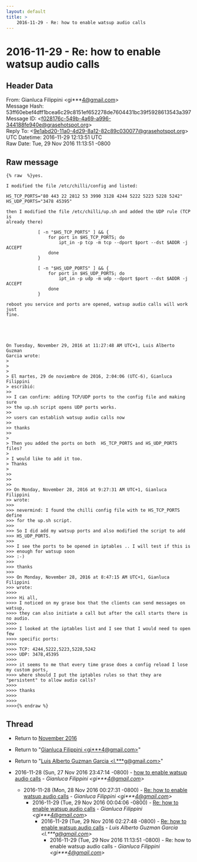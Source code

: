 ```yaml
---
layout: default
title: >
    2016-11-29 - Re: how to enable watsup audio calls
---
```


# 2016-11-29 - Re: how to enable watsup audio calls

## Header Data

From: Gianluca Filippini \<gi***4@gmail.com\><br>
Message Hash: 53ff60ebef4dff1bcea6c29c8151ef652278de7604431bc39f5928613543a397<br>
Message ID: \<f028176c-549b-4a69-a996-344188fe940e@grasehotspot.org\><br>
Reply To: \<9e1abd20-11a0-4d29-8a12-82c89c030077@grasehotspot.org\><br>
UTC Datetime: 2016-11-29 12:13:51 UTC<br>
Raw Date: Tue, 29 Nov 2016 11:13:51 -0800<br>

## Raw message

```
{% raw  %}yes.

I modified the file /etc/chilli/config and listed:

HS_TCP_PORTS="80 443 22 2812 53 3990 3128 4244 5222 5223 5228 5242"
HS_UDP_PORTS="3478 45395"

then I modified the file /etc/chilli/up.sh and added the UDP rule (TCP is 
already there)

            [ -n "$HS_TCP_PORTS" ] && {
                for port in $HS_TCP_PORTS; do
                    ipt_in -p tcp -m tcp --dport $port --dst $ADDR -j ACCEPT
                done
            }

            [ -n "$HS_UDP_PORTS" ] && {
                for port in $HS_UDP_PORTS; do
                    ipt_in -p udp -m udp --dport $port --dst $ADDR -j ACCEPT
                done
            }

reboot you service and ports are opened, watsup audio calls will work just 
fine.





On Tuesday, November 29, 2016 at 11:27:48 AM UTC+1, Luis Alberto Guzman 
Garcia wrote:
>
>
>
> El martes, 29 de noviembre de 2016, 2:04:06 (UTC-6), Gianluca Filippini 
> escribió:
>>
>> I can confirm: adding TCP/UDP ports to the config file and making sure 
>> the up.sh script opens UDP ports works.
>>
>> users can establish watsup audio calls now
>>
>> thanks
>>
>
> Then you added the ports on both  HS_TCP_PORTS and HS_UDP_PORTS files?
>
> I would like to add it too.
> Thanks
>
>>
>>
>>
>> On Monday, November 28, 2016 at 9:27:31 AM UTC+1, Gianluca Filippini 
>> wrote:
>>>
>>> nevermind: I found the chilli config file with te HS_TCP_PORTS define 
>>> for the up.sh script.
>>>
>>> So I did add my watsup ports and also modified the script to add 
>>> HS_UDP_PORTS.
>>>
>>> I see the ports to be opened in iptables .. I will test if this is 
>>> enough for watsup soon
>>> :-)
>>>
>>> thanks
>>>
>>> On Monday, November 28, 2016 at 8:47:15 AM UTC+1, Gianluca Filippini 
>>> wrote:
>>>>
>>>> Hi all,
>>>> I noticed on my grase box that the clients can send messages on watsup, 
>>>> they can also initiate a call but after the call starts there is no audio.
>>>>
>>>> I looked at the iptables list and I see that I would need to open few 
>>>> specific ports:
>>>>
>>>> TCP: 4244,5222,5223,5228,5242
>>>> UDP: 3478,45395
>>>>
>>>> it seems to me that every time grase does a config reload I lose my custom ports,
>>>> where should I put the iptables rules so that they are "persistent" to allow audio calls?
>>>>
>>>> thanks
>>>>
>>>>
>>>>{% endraw %}
```

## Thread

+ Return to [November 2016](/archive/2016/11)

+ Return to "[Gianluca Filippini <gi***4<span>@</span>gmail.com>](/authors/gi___4_at_gmail_com)"
+ Return to "[Luis Alberto Guzman Garcia <l.***g<span>@</span>gmail.com>](/authors/l____g_at_gmail_com)"

+ 2016-11-28 (Sun, 27 Nov 2016 23:47:14 -0800) - [how to enable watsup audio calls](/archive/2016/11/8f4c39e98a7c75f56238ddae765f167172892db49417077f887edcbdb2f4a3b0) - _Gianluca Filippini \<gi***4@gmail.com\>_
  + 2016-11-28 (Mon, 28 Nov 2016 00:27:31 -0800) - [Re: how to enable watsup audio calls](/archive/2016/11/7b4fb9a69b7e1ae37e2adeaa14647727f9b153f443a82f01c5afa7c04e0cc731) - _Gianluca Filippini \<gi***4@gmail.com\>_
    + 2016-11-29 (Tue, 29 Nov 2016 00:04:06 -0800) - [Re: how to enable watsup audio calls](/archive/2016/11/cb95b5bc988bb18537f9b4f5bad2db09731d7e999b05e15bc3e9477775e4810e) - _Gianluca Filippini \<gi***4@gmail.com\>_
      + 2016-11-29 (Tue, 29 Nov 2016 02:27:48 -0800) - [Re: how to enable watsup audio calls](/archive/2016/11/2908d8dc663f0c09dd75c13befce76501b2cebdd9259a3a809708607bf9a14dc) - _Luis Alberto Guzman Garcia \<l.***g@gmail.com\>_
        + 2016-11-29 (Tue, 29 Nov 2016 11:13:51 -0800) - Re: how to enable watsup audio calls - _Gianluca Filippini \<gi***4@gmail.com\>_

